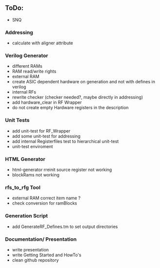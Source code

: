 ## ToDo:

- SNQ

### Addressing
 - calculate with aligner attribute

### Verilog Generator 

- different RAMs
- RAM read/write rights
- external RAM
- create ASIC dependent hardware on generation and not with defines in verilog
- internal RFs
- rewrite checker (checker needed?, maybe directly in addressing)
- add hardware_clear in RF Wrapper
- do not create empty Hardware registers in the description

### Unit Tests 

- add unit-test for RF_Wrapper
- add some unit-test for addressing 
- add internal Registerfiles test to hierarchical unit-test
- unit-test enviroment

### HTML Generator 

- html-generator rreinit source register not working 
- blockRams not working

### rfs_to_rfg Tool 

- external RAM correct item name ?
- check conversion for ramBlocks

### Generation Script 

- add GenerateRF_Defines.tm to set output directories

### Documentation/ Presentation

- write presentation
- write Getting Started and HowTo's
- clean github repository